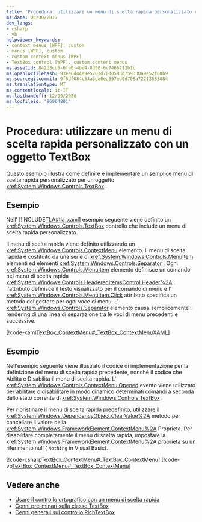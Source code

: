 ```yaml
---
title: 'Procedura: utilizzare un menu di scelta rapida personalizzato con un oggetto TextBox'
ms.date: 03/30/2017
dev_langs:
- csharp
- vb
helpviewer_keywords:
- context menus [WPF], custom
- menus [WPF], custom
- custom context menus [WPF]
- TextBox control [WPF], custom content menus
ms.assetid: 842d3cd5-6fa0-4be4-8d90-6c7466213b1c
ms.openlocfilehash: 93ee6d44e9e5703d70d0583b759330a9e52f60b9
ms.sourcegitcommit: 9f6df084c53a3da0ea657ed0d708a72213683084
ms.translationtype: MT
ms.contentlocale: it-IT
ms.lasthandoff: 12/09/2020
ms.locfileid: "96964801"
---
```

# <a name="how-to-use-a-custom-context-menu-with-a-textbox"></a>Procedura: utilizzare un menu di scelta rapida personalizzato con un oggetto TextBox
Questo esempio illustra come definire e implementare un semplice menu di scelta rapida personalizzato per un oggetto <xref:System.Windows.Controls.TextBox> .  
  
## <a name="example"></a>Esempio  
 Nell' [!INCLUDE[TLA#tla_xaml](../../../includes/tlasharptla-xaml-md.md)] esempio seguente viene definito un <xref:System.Windows.Controls.TextBox> controllo che include un menu di scelta rapida personalizzato.  
  
 Il menu di scelta rapida viene definito utilizzando un <xref:System.Windows.Controls.ContextMenu> elemento.  Il menu di scelta rapida è costituito da una serie di <xref:System.Windows.Controls.MenuItem> elementi ed elementi <xref:System.Windows.Controls.Separator> .  Ogni <xref:System.Windows.Controls.MenuItem> elemento definisce un comando nel menu di scelta rapida <xref:System.Windows.Controls.HeaderedItemsControl.Header%2A> . l'attributo definisce il testo visualizzato per il comando di menu e l' <xref:System.Windows.Controls.MenuItem.Click> attributo specifica un metodo del gestore per ogni voce di menu.  L' <xref:System.Windows.Controls.Separator> elemento causa semplicemente il rendering di una linea di separazione tra le voci di menu precedenti e successive.  
  
 [!code-xaml[TextBox_ContextMenu#_TextBox_ContextMenuXAML](~/samples/snippets/csharp/VS_Snippets_Wpf/TextBox_ContextMenu/CSharp/Window1.xaml#_textbox_contextmenuxaml)]  
  
## <a name="example"></a>Esempio  
 Nell'esempio seguente viene illustrato il codice di implementazione per la definizione del menu di scelta rapida precedente, nonché il codice che Abilita e Disabilita il menu di scelta rapida.  L' <xref:System.Windows.Controls.ContextMenu.Opened> evento viene utilizzato per abilitare o disabilitare in modo dinamico determinati comandi a seconda dello stato corrente di <xref:System.Windows.Controls.TextBox> .  
  
 Per ripristinare il menu di scelta rapida predefinito, utilizzare il <xref:System.Windows.DependencyObject.ClearValue%2A> metodo per cancellare il valore della <xref:System.Windows.FrameworkElement.ContextMenu%2A> Proprietà.  Per disabilitare completamente il menu di scelta rapida, impostare la <xref:System.Windows.FrameworkElement.ContextMenu%2A> proprietà su un riferimento null ( `Nothing` in Visual Basic).  
  
 [!code-csharp[TextBox_ContextMenu#_TextBox_ContextMenu](~/samples/snippets/csharp/VS_Snippets_Wpf/TextBox_ContextMenu/CSharp/Window1.xaml.cs#_textbox_contextmenu)]
 [!code-vb[TextBox_ContextMenu#_TextBox_ContextMenu](~/samples/snippets/visualbasic/VS_Snippets_Wpf/TextBox_ContextMenu/VisualBasic/Window1.xaml.vb#_textbox_contextmenu)]  
  
## <a name="see-also"></a>Vedere anche

- [Usare il controllo ortografico con un menu di scelta rapida](how-to-use-spell-checking-with-a-context-menu.md)
- [Cenni preliminari sulla classe TextBox](textbox-overview.md)
- [Cenni generali sul controllo RichTextBox](richtextbox-overview.md)
